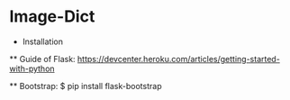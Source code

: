 Image-Dict
==========

* Installation

** Guide of Flask: 
	https://devcenter.heroku.com/articles/getting-started-with-python

** Bootstrap:
	$ pip install flask-bootstrap






